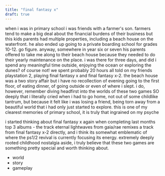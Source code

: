 ```yaml
---
title: "final fantasy x"
draft: true
---
```


when i was in primary school i was friends with a farmer's son. farmers tend to make a big deal about the financial burdens of their business but this kids parents had multiple properties, including a beach house on the waterfront. he also ended up going to a private boarding school for grades 10-12. go figure. anyway, somewhere in year six or seven his parents offered to take me along to their beach house because they needed to do their yearly maintenance on the place. i was there for three days, and did i spend any meaningful time outside, enjoying the ocean or exploring the dunes? of course not! we spent probably 20 hours all told on my friends playstation 2, playing final fantasy x and final fantasy x-2. the beach house was a two story affair but i have no recollection of evening going to the first floor, of eating dinner, of going outside or even of where i slept. i do, however, remember diving headfirst into the worlds of these two games SO deeply that i literally cried when i had to go home, not out of some childlike tantrum, but because it felt like i was losing a friend, being torn away from a beautiful world that i had only just started to explore. this is one of my clearest memories of primary school, it is truly that ingrained on my psyche

i started thinking about final fantasy x again when completing last months top 3 albums - the track eternal lightwaves from gaia/rae remixes a track from final fantasy x-2 directly, and i think its somewhat emblematic of where the ps1/2 revival is currently focusing its energy. extremely deeply rooted childhood nostalgia aside, i truly believe that these two games are something pretty special and worth thinking about.

- world
- story
- gameplay